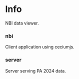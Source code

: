 # Info

NBI data viewer.

### nbi

Client application using ceciumjs.

### server

Server serving PA 2024 data.
